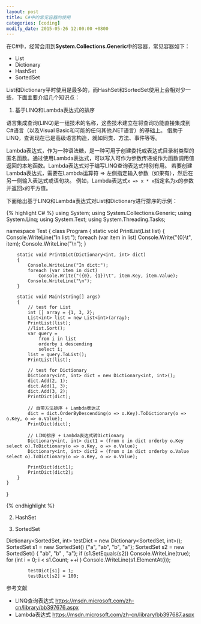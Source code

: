 ```yaml
---
layout: post
title: C#中的常见容器的使用
categories: [coding]
modify_date: 2015-05-26 12:00:00 +0800
---
```


在C#中，经常会用到**System.Collections.Generic**中的容器，常见容器如下：

* List
* Dictionary
* HashSet
* SortedSet

List和Dictionary平时使用是最多的，而HashSet和SortedSet使用上会相对少一些，下面主要介绍几个知识点：

1. 基于LINQ和Lambda表达式的排序

语言集成查询(LINQ)是一组技术的名称，这些技术建立在将查询功能直接集成到C#语言（以及Visual Basic和可能的任何其他.NET语言）的基础上。 借助于LINQ，查询现在已是高级语言构造，就如同类、方法、事件等等。

Lambda表达式，作为一种语法糖，是一种可用于创建委托或表达式目录树类型的匿名函数。通过使用Lambda表达式，可以写入可作为参数传递或作为函数调用值返回的本地函数。Lambda表达式对于编写LINQ查询表达式特别有用。
若要创建Lambda表达式，需要在Lambda运算符 => 左侧指定输入参数（如果有），然后在另一侧输入表达式或语句块。 例如，Lambda表达式`x => x * x`指定名为`x`的参数并返回`x`的平方值。

下面给出基于LINQ和Lambda表达式对List和Dictionary进行排序的示例：

{% highlight C# %}
using System;
using System.Collections.Generic;
using System.Linq;
using System.Text;
using System.Threading.Tasks;

namespace Test
{
    class Program
    {
        static void PrintList(List<int> list)
        {
            Console.WriteLine("In list:");
            foreach (var item in list)
                Console.Write("{0}\t", item);
            Console.WriteLine("\n");
        }

        static void PrintDict(Dictionary<int, int> dict)
        {
            Console.WriteLine("In dict:");
            foreach (var item in dict)
                Console.Write("({0}, {1})\t", item.Key, item.Value);
            Console.WriteLine("\n");
        }

        static void Main(string[] args)
        {            
            // test for List
            int [] array = {1, 3, 2};
            List<int> list = new List<int>(array);
            PrintList(list);
            //list.Sort();
            var query =
                from i in list
                orderby i descending
                select i;
            list = query.ToList();
            PrintList(list);

            // test for Dictionary
            Dictionary<int, int> dict = new Dictionary<int, int>();
            dict.Add(2, 1);
            dict.Add(1, 3);
            dict.Add(3, 2);
            PrintDict(dict);

            // 自带方法排序 + Lambda表达式
            dict = dict.OrderByDescending(o => o.Key).ToDictionary(o => o.Key, o => o.Value);
            PrintDict(dict);

            // LINQ排序 + Lambda表达式转Dictionary
            Dictionary<int, int> dict1 = (from o in dict orderby o.Key select o).ToDictionary(o => o.Key, o => o.Value);
            Dictionary<int, int> dict2 = (from o in dict orderby o.Value select o).ToDictionary(o => o.Key, o => o.Value);
                        
            PrintDict(dict1);
            PrintDict(dict2);            
        }
    }
}

{% endhighlight %}


2. HashSet


3. SortedSet

Dictionary<SortedSet<string>, int> testDict = new Dictionary<SortedSet<string>, int>();
            SortedSet<string> s1 = new SortedSet<string>() {"a", "ab", "b", "a"};
            SortedSet<string> s2 = new SortedSet<string>() { "ab", "b" , "a"};
            if (s1.SetEquals(s2))
                Console.WriteLine(true);
            for (int i = 0; i < s1.Count; ++i )
                Console.WriteLine(s1.ElementAt(i));

            testDict[s1] = 1;
            testDict[s2] = 100;

参考文献

* LINQ查询表达式 https://msdn.microsoft.com/zh-cn/library/bb397676.aspx
* Lambda表达式 https://msdn.microsoft.com/zh-cn/library/bb397687.aspx